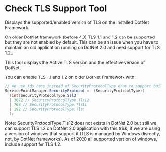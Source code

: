 # Check TLS Support Tool

Displays the supported/enabled version of TLS on the installed DotNet Framework.

On older DotNet framework (before 4.0) TLS 1.1 and 1.2 can be supported but they are not enabled  by default. This can be an issue when you have to maintain an old application running on DotNet 2.0 and need support for TLS 1.2..

This tool displays the Active TLS version and the effective version of DotNet.

You can enable TLS 1.1 and 1.2 on older DotNet Framework with:

```C#
// We use ids here instead of SecurityProtocolType enum to support build on old DotNet version where SecurityProtocolType.Tls12 does not exists 
ServicePointManager.SecurityProtocol =  (SecurityProtocolType)(
  (int)SecurityProtocolType.Ssl3 
  | 3072 // SecurityProtocolType.Tls12 
  | 768 // SecurityProtocolType.Tls11 
  | 192 // SecurityProtocolType.Tls;
  );
```

Note: SecurityProtocolType.Tls12 does not exists in DotNet 2.0 but still we can support TLS 1.2 on DotNet 2.0 application with this trick, if we are using a version of windows that support it (TLS is managed by Windows disrectly, not, by DotNet frameworks).
As of 2020 all supported version of windows, include support for TLS 1.2. 



